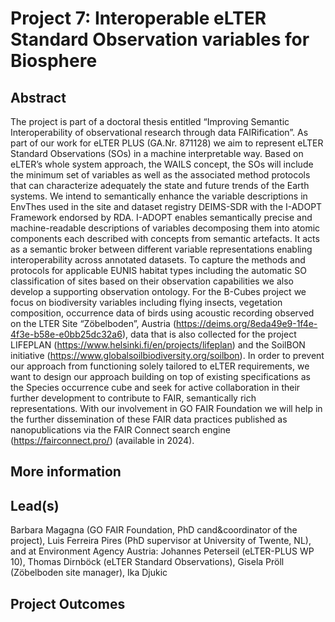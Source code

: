 # Project 7: Interoperable eLTER Standard Observation variables for Biosphere
## Abstract
The project is part of a doctoral thesis entitled “Improving Semantic Interoperability of observational research through data FAIRification”.  As part of our work for eLTER PLUS (GA.Nr. 871128) we aim to represent eLTER Standard Observations (SOs) in a machine interpretable way. Based on eLTER’s whole system approach, the WAILS concept, the SOs will include the minimum set of variables as well as the associated method protocols that can characterize adequately the state and future trends of the Earth systems. We intend to semantically enhance the variable descriptions in EnvThes used in the site and dataset registry DEIMS-SDR with the I-ADOPT Framework endorsed by RDA. I-ADOPT enables semantically precise and machine-readable descriptions of variables decomposing them into atomic components each described with concepts from semantic artefacts. It acts as a semantic broker between different variable representations enabling interoperability across annotated datasets. To capture the methods and protocols for applicable EUNIS habitat types including the automatic SO classification of sites based on their observation capabilities we also develop a supporting observation ontology. For the B-Cubes project we focus on biodiversity variables including flying insects, vegetation composition, occurrence data of birds using acoustic recording observed on the LTER Site “Zöbelboden”, Austria (https://deims.org/8eda49e9-1f4e-4f3e-b58e-e0bb25dc32a6), data that is also collected for the project LIFEPLAN (https://www.helsinki.fi/en/projects/lifeplan) and the SoilBON initiative (https://www.globalsoilbiodiversity.org/soilbon). In order to prevent our approach from functioning solely tailored to eLTER requirements, we want to design our approach building on top of existing specifications as the Species occurrence cube and seek for active collaboration in their further development to contribute to FAIR, semantically rich representations. With our involvement in GO FAIR Foundation we will help in the further dissemination of these FAIR data practices published as nanopublications via the FAIR Connect search engine (https://fairconnect.pro/) (available in 2024).



## More information


## Lead(s)
Barbara Magagna (GO FAIR Foundation, PhD cand&coordinator of the project), Luis Ferreira Pires (PhD supervisor at University of Twente, NL), and at Environment Agency Austria: Johannes Peterseil (eLTER-PLUS WP 10), Thomas Dirnböck (eLTER Standard Observations),  Gisela Pröll (Zöbelboden site manager), Ika Djukic

## Project Outcomes
